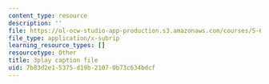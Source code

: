 ```yaml
---
content_type: resource
description: ''
file: https://ol-ocw-studio-app-production.s3.amazonaws.com/courses/5-61-physical-chemistry-fall-2017/7b83d2e15375d19b21070b73c634bdcf_S-_PFdnImLM.srt
file_type: application/x-subrip
learning_resource_types: []
resourcetype: Other
title: 3play caption file
uid: 7b83d2e1-5375-d19b-2107-0b73c634bdcf
---
```

